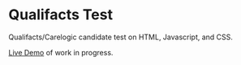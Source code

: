 Qualifacts Test
===============

Qualifacts/Carelogic candidate test on HTML, Javascript, and CSS.


[Live Demo](http://www.borkabrak.org/qf_test) of work in progress.
